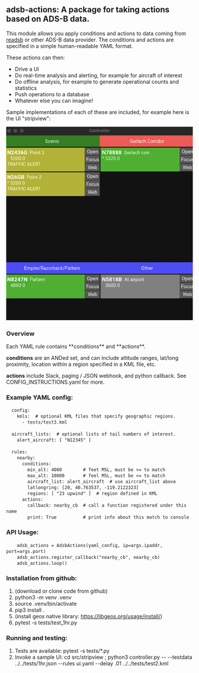 <h2>adsb-actions: A package for taking actions based on ADS-B data.</h2>

This module allows you apply conditions and actions to data coming from [readsb](https://github.com/wiedehopf/readsb) or other ADS-B
data provider.  The conditions and actions are specified in a simple human-readable YAML format.  

These actions can then:
- Drive a UI
- Do real-time analysis and alerting, for example for aircraft of interest
- Do offline analysis, for example to  generate operational counts and statistics
- Push operations to a database
- Whatever else you can imagine!

Sample implementations of each of these are included, for example here is the UI "stripview":

![Screenshot of Stripview](misc/stripview.png?raw=true "Screenshot of Stripview")

<h3>Overview</h3>
Each YAML rule contains **conditions** and **actions**. 

**conditions** are an ANDed set, and can include altitude ranges, lat/long proximity, location within a region specified in a KML file, etc.

**actions** include Slack, paging / JSON webhook, and python callback.  See CONFIG_INSTRUCTIONS.yaml for more.

<h3>Example YAML config:</h3>

```
  config:
    kmls:  # optional KML files that specify geographic regions.
      - tests/test3.kml 

  aircraft_lists:  # optional lists of tail numbers of interest.
    alert_aircraft: [ "N12345" ]

  rules:
    nearby:
      conditions: 
        min_alt: 4000        # feet MSL, must be >= to match
        max_alt: 10000       # feel MSL, must be <= to match
        aircraft_list: alert_aircraft  # use aircraft_list above
        latlongring: [20, 40.763537, -119.2122323]
        regions: [ "23 upwind" ]  # region defined in KML
      actions:
        callback: nearby_cb  # call a function registered under this name
        print: True          # print info about this match to console
```

<h3>API Usage:</h3>

```
    adsb_actions = AdsbActions(yaml_config, ip=args.ipaddr, port=args.port)
    adsb_actions.register_callback("nearby_cb", nearby_cb)
    adsb_actions.loop()
```

<h3>Installation from github:</h3>

1. (download or clone code from github)
1. python3 -m venv .venv
1. source .venv/bin/activate
1. pip3 install .
1. (install geos native library: https://libgeos.org/usage/install/)
1. pytest -s tests/test_1hr.py

<h3> Running and testing: </h3>

1. Tests are available: pytest -s tests/*.py
1. Invoke a sample UI: cd src/stripview ;  python3 controller.py -- --testdata ../../tests/1hr.json --rules ui.yaml --delay .01 ../../tests/test2.kml
